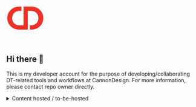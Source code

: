 <picture>
  <source media= srcset="https://github.com/CD-jliu/CD-jliu/blob/main/CD_avatar_red.png" width="100">
  <img alt="Shows CannonDesign company logo in full name" src="https://github.com/CD-jliu/CD-jliu/blob/main/CD_avatar_red.png" width="100">
</picture>

&nbsp;

## Hi there 👋

This is my developer account for the purpose of developing/collaborating DT-related tools and workflows at CannonDesign. For more information, please contact repo owner directly.

<details>
<summary>Content hosted / to-be-hosted</summary>

- Custom Connector in BI
- Room Data App
- Custom Properties Beta

</details>

<!--
CD-jliu/CD-jliu** is a ✨ _special_ ✨ repository because its `README.md` (this file) appears on your GitHub profile.
-->


